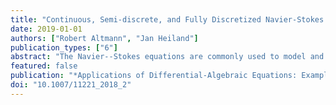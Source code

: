 ```yaml
---
title: "Continuous, Semi-discrete, and Fully Discretized Navier-Stokes Equations"
date: 2019-01-01
authors: ["Robert Altmann", "Jan Heiland"]
publication_types: ["6"]
abstract: "The Navier--Stokes equations are commonly used to model and to simulate flow phenomena. We introduce the basic equations and discuss the standard methods for the spatial and temporal discretization. We analyse the semi-discrete equations -- a semi-explicit nonlinear DAE -- in terms of the strangeness index and quantify the numerical difficulties in the fully discrete schemes, that are induced by the strangeness of the system. By analyzing the Kronecker index of the difference-algebraic equations, that represent commonly and successfully used time stepping schemes for the Navier--Stokes equations, we show that those time-integration schemes factually remove the strangeness. The theoretical considerations are backed and illustrated by numerical examples."
featured: false
publication: "*Applications of Differential-Algebraic Equations: Examples and Benchmarks*"
doi: "10.1007/11221_2018_2"
---
```


